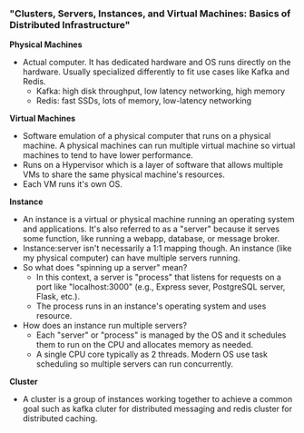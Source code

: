 ### "Clusters, Servers, Instances, and Virtual Machines: Basics of Distributed Infrastructure"

**Physical Machines**
- Actual computer. It has dedicated hardware and OS runs directly on the hardware. Usually specialized differently to fit use cases like Kafka and Redis.
	- Kafka: high disk throughput, low latency networking, high memory
	- Redis: fast SSDs, lots of memory, low-latency networking

**Virtual Machines**
- Software emulation of a physical computer that runs on a physical machine. A physical machines can run multiple virtual machine so virtual machines to tend to have lower performance.
- Runs on a Hypervisor which is a layer of software that allows multiple VMs to share the same physical machine's resources.
- Each VM runs it's own OS.

**Instance**
- An instance is a virtual or physical machine running an operating system and applications. It's also referred to as a "server" because it serves some function, like running a webapp, database, or message broker.
- Instance:server isn't necessarily a 1:1 mapping though. An instance (like my physical computer) can have multiple servers running.
- So what does "spinning up a server" mean?
	- In this context, a server is "process" that listens for requests on a port like "localhost:3000" (e.g., Express sever, PostgreSQL server, Flask, etc.).
	- The process runs in an instance's operating system and uses resource.
- How does an instance run multiple servers?
	- Each "server" or "process" is managed by the OS and it schedules them to run on the CPU and allocates memory as needed.
	- A single CPU core typically as 2 threads. Modern OS use task scheduling so multiple servers can run concurrently.

**Cluster**
- A cluster is a group of instances working together to achieve a common goal such as kafka cluter for distributed messaging and redis cluster for distributed caching.

